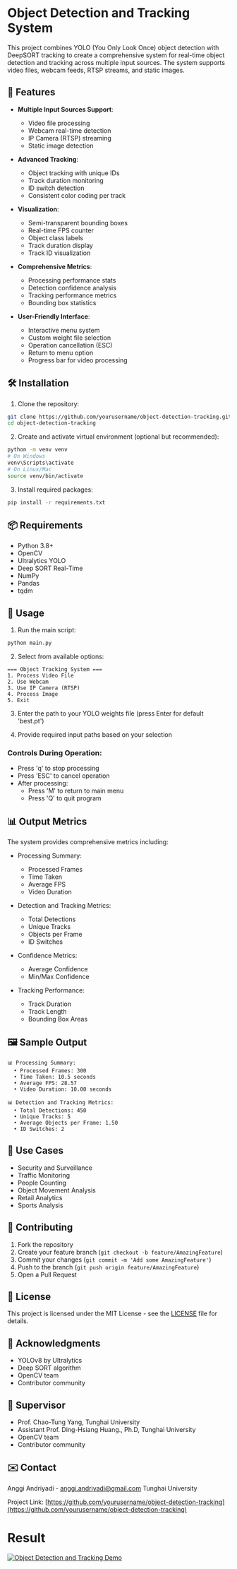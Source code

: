 # Object Detection and Tracking System

This project combines YOLO (You Only Look Once) object detection with DeepSORT tracking to create a comprehensive system for real-time object detection and tracking across multiple input sources. The system supports video files, webcam feeds, RTSP streams, and static images.

## 🌟 Features

- **Multiple Input Sources Support**:
  - Video file processing
  - Webcam real-time detection
  - IP Camera (RTSP) streaming
  - Static image detection

- **Advanced Tracking**:
  - Object tracking with unique IDs
  - Track duration monitoring
  - ID switch detection
  - Consistent color coding per track

- **Visualization**:
  - Semi-transparent bounding boxes
  - Real-time FPS counter
  - Object class labels
  - Track duration display
  - Track ID visualization

- **Comprehensive Metrics**:
  - Processing performance stats
  - Detection confidence analysis
  - Tracking performance metrics
  - Bounding box statistics

- **User-Friendly Interface**:
  - Interactive menu system
  - Custom weight file selection
  - Operation cancellation (ESC)
  - Return to menu option
  - Progress bar for video processing

## 🛠️ Installation

1. Clone the repository:
```bash
git clone https://github.com/yourusername/object-detection-tracking.git
cd object-detection-tracking
```

2. Create and activate virtual environment (optional but recommended):
```bash
python -m venv venv
# On Windows
venv\Scripts\activate
# On Linux/Mac
source venv/bin/activate
```

3. Install required packages:
```bash
pip install -r requirements.txt
```

## 📦 Requirements

- Python 3.8+
- OpenCV
- Ultralytics YOLO
- Deep SORT Real-Time
- NumPy
- Pandas
- tqdm

## 🚀 Usage

1. Run the main script:
```bash
python main.py
```

2. Select from available options:
```
=== Object Tracking System ===
1. Process Video File
2. Use Webcam
3. Use IP Camera (RTSP)
4. Process Image
5. Exit
```

3. Enter the path to your YOLO weights file (press Enter for default 'best.pt')

4. Provide required input paths based on your selection

### Controls During Operation:
- Press 'q' to stop processing
- Press 'ESC' to cancel operation
- After processing:
  - Press 'M' to return to main menu
  - Press 'Q' to quit program

## 📊 Output Metrics

The system provides comprehensive metrics including:

- Processing Summary:
  - Processed Frames
  - Time Taken
  - Average FPS
  - Video Duration

- Detection and Tracking Metrics:
  - Total Detections
  - Unique Tracks
  - Objects per Frame
  - ID Switches

- Confidence Metrics:
  - Average Confidence
  - Min/Max Confidence

- Tracking Performance:
  - Track Duration
  - Track Length
  - Bounding Box Areas

## 🖼️ Sample Output

```
📊 Processing Summary:
  • Processed Frames: 300
  • Time Taken: 10.5 seconds
  • Average FPS: 28.57
  • Video Duration: 10.00 seconds

📊 Detection and Tracking Metrics:
  • Total Detections: 450
  • Unique Tracks: 5
  • Average Objects per Frame: 1.50
  • ID Switches: 2
```

## 🎯 Use Cases

- Security and Surveillance
- Traffic Monitoring
- People Counting
- Object Movement Analysis
- Retail Analytics
- Sports Analysis

## 🤝 Contributing

1. Fork the repository
2. Create your feature branch (`git checkout -b feature/AmazingFeature`)
3. Commit your changes (`git commit -m 'Add some AmazingFeature'`)
4. Push to the branch (`git push origin feature/AmazingFeature`)
5. Open a Pull Request

## 📝 License

This project is licensed under the MIT License - see the [LICENSE](LICENSE) file for details.

## 👏 Acknowledgments

- YOLOv8 by Ultralytics
- Deep SORT algorithm
- OpenCV team
- Contributor community

## 👏 Supervisor

- Prof. Chao-Tung Yang, Tunghai University
- Assistant Prof. Ding-Hsiang Huang., Ph.D, Tunghai University
- OpenCV team
- Contributor community

## ✉️ Contact

Anggi Andriyadi - anggi.andriyadi@gmail.com
Tunghai University

Project Link: [https://github.com/yourusername/object-detection-tracking](https://github.com/yourusername/object-detection-tracking)

# Result
[![Object Detection and Tracking Demo](https://img.youtube.com/vi/5ccwZCiLfRk/0.jpg)](https://youtu.be/5ccwZCiLfRk)
